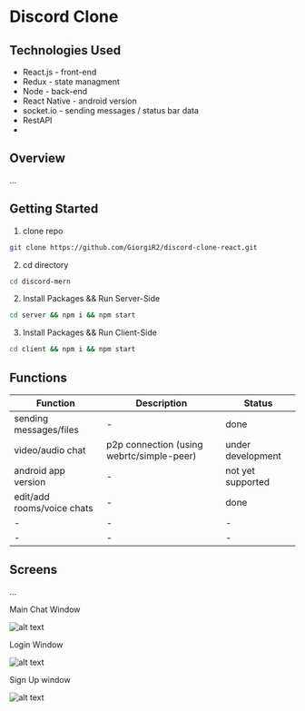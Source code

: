 ﻿# Discord Clone

## Technologies Used
* React.js - front-end
* Redux - state managment
* Node - back-end
* React Native - android version
* socket.io - sending messages / status bar data
* RestAPI
* 

## Overview
...

## Getting Started

1. clone repo
```sh
git clone https://github.com/GiorgiR2/discord-clone-react.git
```

2. cd directory
```sh
cd discord-mern
```

2. Install Packages && Run Server-Side
```sh
cd server && npm i && npm start
```

3. Install Packages && Run Client-Side
```sh
cd client && npm i && npm start
```

## Functions

| Function                                  | Description                                       | Status                 |
|-------------------------------------------|---------------------------------------------------|------------------------|
| sending messages/files                    | -                                                 | done                   |
| video/audio chat                          | p2p connection (using webrtc/simple-peer)         | under development      |
| android app version                       | -                                                 | not yet supported      |
| edit/add rooms/voice chats                | -                                                 | done                   |
| -                                         | -                                                 | -                      |
| -                                         | -                                                 | -                      |

## Screens
...

Main Chat Window

![alt text](https://raw.githubusercontent.com/GiorgiR2/discord-clone-react/master/screens/discord-mern.png)

Login Window

![alt text](https://raw.githubusercontent.com/GiorgiR2/discord-clone-react/master/screens/login.png)

Sign Up window

![alt text](https://raw.githubusercontent.com/GiorgiR2/discord-clone-react/master/screens/signUp.png)
